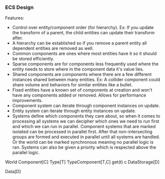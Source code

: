 ### ECS Design

Features:
- Control over entity/component order (for hierarchy). Ex: If you update the transform of a parent, the child entities can update their transform after.
- A hierarchy can be established so if you remove a parent entity all dependent entities are removed as well.
- Common components are ones where most entities have it so it should be stored efficiently.
- Sparse components are for components less frequently used where the entity needs to store where in the component data it's value lies.
- Shared components are components where there are a few different instances shared between many entities. Ex: A collider component could share volume and behaviors for similar entities like a bullet.
- Fixed entities have a known set of components at creation and won't have any components added or removed. Allows for performance improvements.
- Component system can iterate through component instances on update.
- Entity system can iterate through entity instances on update.
- Systems define which components they care about, so when it comes to processing all systems we can decipher which ones we need to run first and which we can run in parallel. Component systems that are marked isolated can be processed in parallel first. After that non-intersecting groups are formed and executed in parallel until all systems are handled. Or the world can be marked synchronous meaning no parallel logic is ran. Systems can also be given a priority which is respected above the parallel logic.





World
  Component[C]
  Type[T]
    TypeComponent[T,C]
      get(t) c
  DataStorage[D]

  Data[D]



